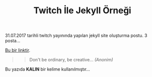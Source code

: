 ﻿--- 
layout: single 
name: twitch-ile-jekyll-ogreniyoruz
title: "Twitch İle Jekyll Örneği"
category: articles
time: 2017-07-31
---

31.07.2017 tarihli twitch yayınında yapılan jekyll site oluşturma postu. 3 posta...

[Bu bir linktir](http://aydinkabatas.github.io).

>> Don't be ordinary, be creative... *(Anonim)*

Bu yazıda **KALIN** bir kelime kullanılmıştır...

